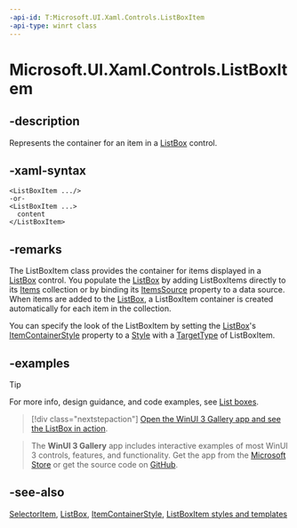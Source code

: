 ```yaml
---
-api-id: T:Microsoft.UI.Xaml.Controls.ListBoxItem
-api-type: winrt class
---
```


<!-- Class syntax.
public class ListBoxItem : Windows.UI.Xaml.Controls.Primitives.SelectorItem, Windows.UI.Xaml.Controls.IListBoxItem
-->

# Microsoft.UI.Xaml.Controls.ListBoxItem

## -description
Represents the container for an item in a [ListBox](listbox.md) control.

## -xaml-syntax
```xaml
<ListBoxItem .../>
-or-
<ListBoxItem ...>
  content
</ListBoxItem>
```

## -remarks
The ListBoxItem class provides the container for items displayed in a [ListBox](listbox.md) control. You populate the [ListBox](listbox.md) by adding ListBoxItems directly to its [Items](itemscontrol_items.md) collection or by binding its [ItemsSource](itemscontrol_itemssource.md) property to a data source. When items are added to the [ListBox](listbox.md), a ListBoxItem container is created automatically for each item in the collection.

You can specify the look of the ListBoxItem by setting the [ListBox](listbox.md)'s [ItemContainerStyle](itemscontrol_itemcontainerstyle.md) property to a [Style](../microsoft.ui.xaml/style.md) with a [TargetType](../microsoft.ui.xaml/style_targettype.md) of ListBoxItem.

## -examples

> [!TIP]
> For more info, design guidance, and code examples, see [List boxes](/windows/apps/design/controls/lists#list-boxes).

> [!div class="nextstepaction"]
> [Open the WinUI 3 Gallery app and see the ListBox in action](winui3gallery:/item/ListBox).

> The **WinUI 3 Gallery** app includes interactive examples of most WinUI 3 controls, features, and functionality. Get the app from the [Microsoft Store](https://www.microsoft.com/store/productId/9P3JFPWWDZRC) or get the source code on [GitHub](https://github.com/microsoft/WinUI-Gallery).

## -see-also

[SelectorItem](../microsoft.ui.xaml.controls.primitives/selectoritem.md), [ListBox](listbox.md), [ItemContainerStyle](itemscontrol_itemcontainerstyle.md), [ListBoxItem styles and templates](/windows/apps/design/style/xaml-styles)
